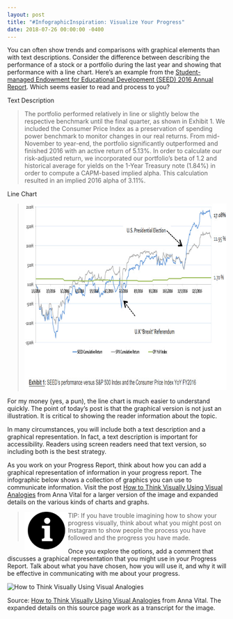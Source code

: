 ```yaml
---
layout: post
title: "#InfographicInspiration: Visualize Your Progress"
date: 2018-07-26 00:00:00 -0400
---
```

<p>You can often show trends and comparisons with graphical elements than with text descriptions. Consider the difference between describing the performance of a stock or a portfolio during the last year and showing that performance with a line chart. Here’s an example from the <a href="http://virginiatechseed.com/wp-content/uploads/2017/02/Final-SEED-2016-Annual-Report.pdf" target="_blank">Student-managed Endowment for Educational Development (SEED) 2016 Annual Report</a>. Which seems easier to read and process to you?</p>
<p>Text Description</p>
<blockquote>
  <p>The portfolio performed relatively in line or slightly below the respective benchmark until the final quarter, as shown in Exhibit 1. We included the Consumer Price Index as a preservation of spending power benchmark to monitor changes in our real returns. From mid-November to year-end, the portfolio significantly outperformed and finished 2016 with an active return of 5.13%. In order to calculate our risk-adjusted return, we incorporated our portfolio’s beta of 1.2 and historical average for yields on the 1-Year Treasury note (1.84%) in order to compute a CAPM-based implied alpha. This calculation resulted in an implied 2016 alpha of 3.11%.</p>
</blockquote>
<p>Line Chart</p>
<blockquote>
  <p><img src="/wp-content/uploads/SEED-performance.jpg" alt="SEED 2016 Performance" style="width: 851px;height: 428px;" /></p>
</blockquote>
<p>For my money (yes, a pun), the line chart is much easier to understand quickly. The point of today’s post is that the graphical version is not just an illustration. It is critical to showing the reader information about the topic.</p>
<p>In many circumstances, you will include both a text description and a graphical representation. In fact, a text description is important for accessibility. Readers using screen readers need that text version, so including both is the best strategy. </p>
<p>As you work on your Progress Report, think about how you can add a graphical representation of information in your progress report. The infographic below shows a collection of graphics you can use to communicate information. Visit the post <a href="http://anna.vc/post/112863438962/how-to-think-using-visual-analogies" target="_blank">How to Think Visually Using Visual Analogies</a> from Anna Vital for a larger version of the image and expanded details on the various kinds of charts and graphs.</p>
<blockquote>
<img src="/images/noun_Information_1129953.png" style="float: left;width: 100px;height: auto;" />TIP: If you have trouble imagining how to show your progress visually, think about what you might post on Instagram to show people the process you have followed and the progress you have made.
</blockquote>
<p>Once you explore the options, add a comment that discusses a graphical representation that you might use in your Progress Report. Talk about what you have chosen, how you will use it, and why it will be effective in communicating with me about your progress.</p>
<p><img alt="How to Think Visually Using Visual Analogies" style="width: 504px;height: 1024px" /></p>
<p>Source: <a href="http://anna.vc/post/112863438962/how-to-think-using-visual-analogies" target="_blank">How to Think Visually Using Visual Analogies</a> from Anna Vital. The expanded details on this source page work as a transcript for the image.</p>
